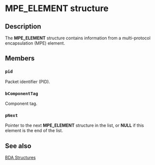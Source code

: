 # MPE_ELEMENT structure

## Description

The **MPE_ELEMENT** structure contains information from a multi-protocol encapsulation (MPE) element.

## Members

### `pid`

Packet identifier (PID).

### `bComponentTag`

Component tag.

### `pNext`

Pointer to the next **MPE_ELEMENT** structure in the list, or **NULL** if this element is the end of the list.

## See also

[BDA Structures](https://learn.microsoft.com/previous-versions/windows/desktop/mstv/bda-structures)